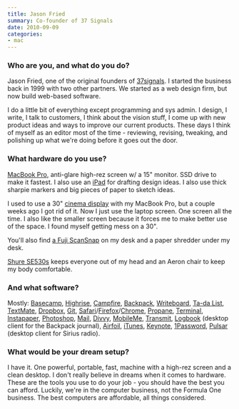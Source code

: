 ```yaml
---
title: Jason Fried
summary: Co-founder of 37 Signals
date: 2010-09-09
categories:
- mac
---
```


### Who are you, and what do you do?

Jason Fried, one of the original founders of [37signals](http://37signals.com/ "The web app company."). I started the business back in 1999 with two other partners. We started as a web design firm, but now build web-based software.

I do a little bit of everything except programming and sys admin. I design, I write, I talk to customers, I think about the vision stuff, I come up with new product ideas and ways to improve our current products. These days I think of myself as an editor most of the time - reviewing, revising, tweaking, and polishing up what we're doing before it goes out the door.

### What hardware do you use?

[MacBook Pro][macbook-pro], anti-glare high-rez screen w/ a 15" monitor. SSD drive to make it fastest. I also use an [iPad][] for drafting design ideas. I also use thick sharpie markers and big pieces of paper to sketch ideas.

I used to use a 30" [cinema display][cinema-display] with my MacBook Pro, but a couple weeks ago I got rid of it. Now I just use the laptop screen. One screen all the time. I also like the smaller screen because it forces me to make better use of the space. I found myself getting mess on a 30".

You'll also find [a Fuji ScanSnap][scansnap-s1500m] on my desk and a paper shredder under my desk.

[Shure SE530s][se530] keeps everyone out of my head and an Aeron chair to keep my body comfortable.

### And what software?

Mostly: [Basecamp][], [Highrise][], [Campfire][], [Backpack][], [Writeboard][], [Ta-da List][ta-da-list], [TextMate][], [Dropbox][], [Git][], [Safari][]/[Firefox][]/[Chrome][], [Propane][], [Terminal][], [Instapaper][], [Photoshop][], [Mail][], [Divvy][], [MobileMe][mobile-me], [Transmit][], [Logbook][] (desktop client for the Backpack journal), [Airfoil][], [iTunes][], [Keynote][], [1Password][], [Pulsar][] (desktop client for Sirius radio).

### What would be your dream setup?

I have it. One powerful, portable, fast, machine with a high-rez screen and a clean desktop. I don't really believe in dreams when it comes to hardware. These are the tools you use to do your job - you should have the best you can afford. Luckily, we're in the computer business, not the Formula One business. The best computers are affordable, all things considered.

[1password]: https://1password.com "Password management software for Mac OS X."
[airfoil]: https://www.rogueamoeba.com/airfoil/ "Send audio wherever you want it."
[backpack]: https://en.wikipedia.org/wiki/37_signals#Backpack "An intra-company web service for sharing calendars, documents and files."
[basecamp]: https://basecamp.com/ "Web-based project management."
[campfire]: https://basecamp.com/retired/campfire "Web-based chat."
[chrome]: https://www.google.com/intl/en/chrome/browser/ "A WebKit-based browser, where each tab runs in its own thread."
[cinema-display]: https://en.wikipedia.org/wiki/Apple_Cinema_Display "An LCD display."
[divvy]: https://mizage.com/divvy/ "Window management and arrangement for Mac OS X."
[dropbox]: https://www.dropbox.com/ "Online syncing and storage."
[firefox]: https://www.mozilla.org/en-US/firefox/new/ "A cross-platform open-source web browser."
[git]: https://git-scm.com/ "A version control system."
[highrise]: https://highrisehq.com/ "A web service for managing business contacts."
[instapaper]: http://web.archive.org/web/20221226091924/https://www.instapaper.com/ "A web tool for saving pages to read later."
[ipad]: https://www.apple.com/ipad/ "A tablet device."
[itunes]: https://www.apple.com/itunes/ "A jukebox application and online store."
[keynote]: https://www.apple.com/keynote/ "Presentation software for the Mac."
[logbook]: https://signalvnoise.com/posts/1293-logbook-keep-your-backpack-journal-up-to-date-from-your-mac-menu-bar "A menu-based Backpack client."
[macbook-pro]: https://www.apple.com/macbook-pro/ "A laptop."
[mail]: https://en.wikipedia.org/wiki/Mail_(application) "The default Mac OS X mail client."
[mobile-me]: https://en.wikipedia.org/wiki/MobileMe "An online 'cloud' service (mail, calendar, etc)."
[photoshop]: https://www.adobe.com/products/photoshop.html "A bitmap image editor."
[propane]: http://web.archive.org/web/20170610020904/http://propaneapp.com:80/ "A native Mac client for the Campfire chat service."
[pulsar]: https://www.rogueamoeba.com/pulsar/ "Radio software for XM and SIRIUS."
[safari]: https://www.apple.com/safari/ "A fast web browser."
[scansnap-s1500m]: http://web.archive.org/web/20220407044618/https://www.fujitsu.com/us/products/computing/peripheral/scanners/product/eol/s1500m/ "A sheet-fed scanner for the Mac."
[se530]: https://www.amazon.com/Shure-SE530-Isolating-Discontinued-Manufacturer/dp/B000O8ENQK "In-ear headphones."
[ta-da-list]: https://basecamp.com/retired/tadalist "A web-based to do list."
[terminal]: https://en.wikipedia.org/wiki/Terminal_(OS_X) "A console application included with Mac OS X."
[textmate]: https://macromates.com/ "A text editor for the Mac."
[transmit]: https://panic.com/transmit/ "An FTP/SFTP client for the Mac."
[writeboard]: https://basecamp.com/retired/writeboard "Web-based sharable text document."
